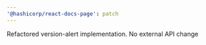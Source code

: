 ```yaml
---
'@hashicorp/react-docs-page': patch
---
```


Refactored version-alert implementation. No external API change
